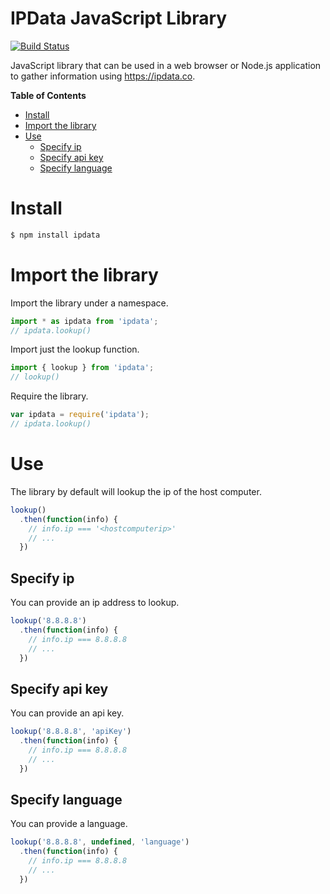 # IPData JavaScript Library

[![Build Status](https://travis-ci.org/thomasconner/ipdata-js-library.svg?branch=master)](https://travis-ci.org/thomasconner/ipdata-js-library)

JavaScript library that can be used in a web browser or Node.js application to gather information using https://ipdata.co.

**Table of Contents**
- [Install](#install)
- [Import the library](#import-the-library)
- [Use](#use)
  * [Specify ip](#specify-ip)
  * [Specify api key](#specify-api-key)
  * [Specify language](#specify-language)

# Install

```sh
$ npm install ipdata
```

# Import the library

Import the library under a namespace.

```js
import * as ipdata from 'ipdata';
// ipdata.lookup()
```

Import just the lookup function.

```js
import { lookup } from 'ipdata';
// lookup()
```

Require the library.

```js
var ipdata = require('ipdata');
// ipdata.lookup()
```

# Use

The library by default will lookup the ip of the host computer.

```js
lookup()
  .then(function(info) {
    // info.ip === '<hostcomputerip>'
    // ...
  })
```

## Specify ip

You can provide an ip address to lookup.

```js
lookup('8.8.8.8')
  .then(function(info) {
    // info.ip === 8.8.8.8
    // ...
  })
```

## Specify api key

You can provide an api key.

```js
lookup('8.8.8.8', 'apiKey')
  .then(function(info) {
    // info.ip === 8.8.8.8
    // ...
  })
```

## Specify language

You can provide a language.

```js
lookup('8.8.8.8', undefined, 'language')
  .then(function(info) {
    // info.ip === 8.8.8.8
    // ...
  })
```
